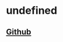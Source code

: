 
  <!DOCTYPE html>
  <html lang="en">

  <head>
    <meta charset="UTF-8">
    <meta name="viewport" content="width=device-width, initial-scale=1.0">
    <meta http-equiv="X-UA-Compatible" content="ie=edge">
    <title>Portfolio Demo</title>
  </head>

  <body>
    <h1>undefined</h1>
    <h2><a href="https://github.com/undefined">Github</a></h2>
  </body>
  </html>
  